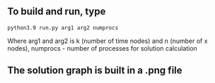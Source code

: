 
## To build and run, type
```
python3.9 run.py arg1 arg2 numprocs
```

Where arg1 and arg2 is k (number of time nodes) and n (number of x nodes), numprocs - number of processes for solution calculation

## The solution graph is built in a .png file